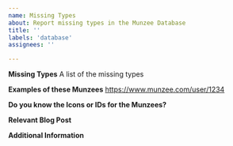 ```yaml
---
name: Missing Types
about: Report missing types in the Munzee Database
title: ''
labels: 'database'
assignees: ''

---
```


**Missing Types**
A list of the missing types

**Examples of these Munzees**
https://www.munzee.com/user/1234

**Do you know the Icons or IDs for the Munzees?**


**Relevant Blog Post**


**Additional Information**
